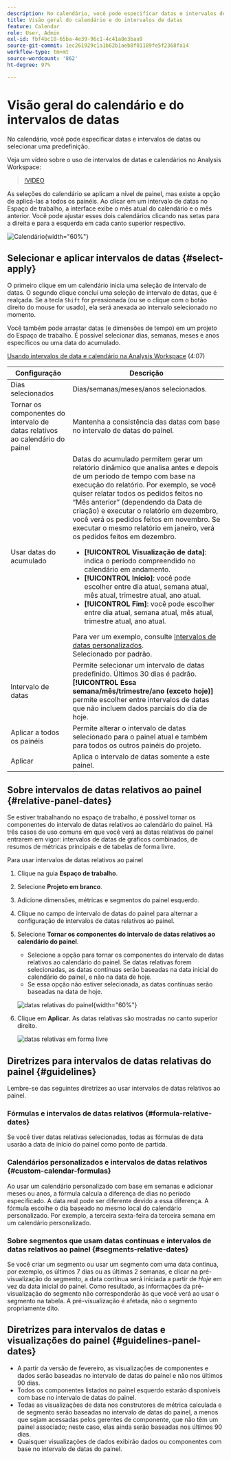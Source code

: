 ```yaml
---
description: No calendário, você pode especificar datas e intervalos de datas ou selecionar uma predefinição.
title: Visão geral do calendário e do intervalos de datas
feature: Calendar
role: User, Admin
exl-id: fbf4bc18-65ba-4e39-96c1-4c41a8e3baa9
source-git-commit: 1ec261929c1a1b62b1aeb8f01189fe5f2368fa14
workflow-type: tm+mt
source-wordcount: '862'
ht-degree: 97%

---
```


# Visão geral do calendário e do intervalos de datas

No calendário, você pode especificar datas e intervalos de datas ou selecionar uma predefinição.

Veja um vídeo sobre o uso de intervalos de datas e calendários no Analysis Workspace:

>[!VIDEO](https://video.tv.adobe.com/v/23973/?quality=12)

As seleções do calendário se aplicam a nível de painel, mas existe a opção de aplicá-las a todos os painéis. Ao clicar em um intervalo de datas no Espaço de trabalho, a interface exibe o mês atual do calendário e o mês anterior. Você pode ajustar esses dois calendários clicando nas setas para a direita e para a esquerda em cada canto superior respectivo.

![Calendário](assets/aw_calendar2.png){width="60%"}

## Selecionar e aplicar intervalos de datas {#select-apply}

O primeiro clique em um calendário inicia uma seleção de intervalo de datas. O segundo clique conclui uma seleção de intervalo de datas, que é realçada. Se a tecla `Shift` for pressionada (ou se o clique com o botão direito do mouse for usado), ela será anexada ao intervalo selecionado no momento.

Você também pode arrastar datas (e dimensões de tempo) em um projeto do Espaço de trabalho. É possível selecionar dias, semanas, meses e anos específicos ou uma data do acumulado.

[Usando intervalos de data e calendário na Analysis Workspace](https://experienceleague.adobe.com/docs/analytics-learn/tutorials/analysis-workspace/calendar-and-date-ranges/using-dates-in-analysis-workspace.html?lang=pt-BR) (4:07)

| Configuração | Descrição |
|--- |--- |
| Dias selecionados | Dias/semanas/meses/anos selecionados. |
| Tornar os componentes do intervalo de datas relativos ao calendário do painel | Mantenha a consistência das datas com base no intervalo de datas do painel. |
| Usar datas do acumulado | Datas do acumulado permitem gerar um relatório dinâmico que analisa antes e depois de um período de tempo com base na execução do relatório. Por exemplo, se você quiser relatar todos os pedidos feitos no “Mês anterior” (dependendo da Data de criação) e executar o relatório em dezembro, você verá os pedidos feitos em novembro. Se executar o mesmo relatório em janeiro, verá os pedidos feitos em dezembro.<ul><li>**[!UICONTROL Visualização de data]**: indica o período compreendido no calendário em andamento.</li><li>**[!UICONTROL Início]**: você pode escolher entre dia atual, semana atual, mês atual, trimestre atual, ano atual.</li><li>**[!UICONTROL Fim]**: você pode escolher entre dia atual, semana atual, mês atual, trimestre atual, ano atual.</li></ul>Para ver um exemplo, consulte [Intervalos de datas personalizados](/help/analyze/analysis-workspace/components/calendar-date-ranges/custom-date-ranges.md). <br>Selecionado por padrão. |
| Intervalo de datas | Permite selecionar um intervalo de datas predefinido. Últimos 30 dias é padrão. **[!UICONTROL Essa semana/mês/trimestre/ano (exceto hoje)]** permite escolher entre intervalos de datas que não incluem dados parciais do dia de hoje. |
| Aplicar a todos os painéis | Permite alterar o intervalo de datas selecionado para o painel atual e também para todos os outros painéis do projeto. |
| Aplicar | Aplica o intervalo de datas somente a este painel. |

## Sobre intervalos de datas relativos ao painel {#relative-panel-dates}

Se estiver trabalhando no espaço de trabalho, é possível tornar os componentes do intervalo de datas relativos ao calendário do painel.
Há três casos de uso comuns em que você verá as datas relativas do painel entrarem em vigor: intervalos de datas de gráficos combinados, de resumos de métricas principais e de tabelas de forma livre.

Para usar intervalos de datas relativos ao painel

1. Clique na guia **Espaço de trabalho**.
1. Selecione **Projeto em branco**.
1. Adicione dimensões, métricas e segmentos do painel esquerdo.
1. Clique no campo de intervalo de datas do painel para alternar a configuração de intervalos de datas relativos ao painel.
1. Selecione **Tornar os componentes do intervalo de datas relativos ao calendário do painel**.
   * Selecione a opção para tornar os componentes do intervalo de datas relativos ao calendário do painel.
Se datas relativas forem selecionadas, as datas contínuas serão baseadas na data inicial do calendário do painel, e não na data de hoje.
   * Se essa opção não estiver selecionada, as datas contínuas serão baseadas na data de hoje.

   ![datas relativas do painel](assets/relative-date-selected.png){width="60%"}

1. Clique em **Aplicar**.
As datas relativas são mostradas no canto superior direito.

   ![datas relativas em forma livre ](assets/relative-date-range1.png)

## Diretrizes para intervalos de datas relativas do painel {#guidelines}

Lembre-se das seguintes diretrizes ao usar intervalos de datas relativos ao painel.

### Fórmulas e intervalos de datas relativos {#formula-relative-dates}

Se você tiver datas relativas selecionadas, todas as fórmulas de data usarão a data de início do painel como ponto de partida.

### Calendários personalizados e intervalos de datas relativos {#custom-calendar-formulas}

Ao usar um calendário personalizado com base em semanas e adicionar meses ou anos, a fórmula calcula a diferença de dias no período especificado. A data real pode ser diferente devido a essa diferença. A fórmula escolhe o dia baseado no mesmo local do calendário personalizado. Por exemplo, a terceira sexta-feira da terceira semana em um calendário personalizado.

### Sobre segmentos que usam datas contínuas e intervalos de datas relativos ao painel {#segments-relative-dates}

Se você criar um segmento ou usar um segmento com uma data contínua, por exemplo, os últimos 7 dias ou as últimas 2 semanas, e clicar na pré-visualização do segmento, a data contínua será iniciada a partir de *Hoje* em vez da data inicial do painel. Como resultado, as informações da pré-visualização do segmento não corresponderão às que você verá ao usar o segmento na tabela. A pré-visualização é afetada, não o segmento propriamente dito.

## Diretrizes para intervalos de datas e visualizações do painel {#guidelines-panel-dates}

* A partir da versão de fevereiro, as visualizações de componentes e dados serão baseadas no intervalo de datas do painel e não nos últimos 90 dias.
* Todos os componentes listados no painel esquerdo estarão disponíveis com base no intervalo de datas do painel.
* Todas as visualizações de data nos construtores de métrica calculada e de segmento serão baseadas no intervalo de datas do painel, a menos que sejam acessadas pelos gerentes de componente, que não têm um painel associado; neste caso, elas ainda serão baseadas nos últimos 90 dias.
* Quaisquer visualizações de dados exibirão dados ou componentes com base no intervalo de datas do painel.